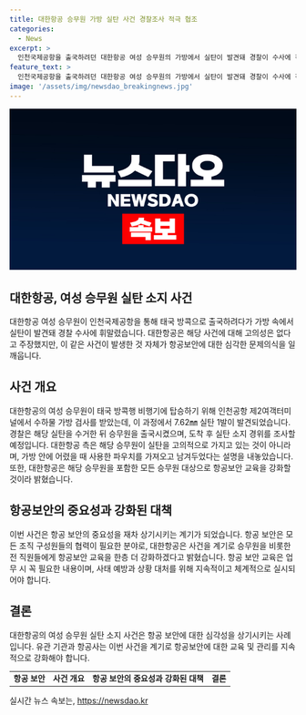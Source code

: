 ```yaml
---
title: 대한항공 승무원 가방 실탄 사건 경찰조사 적극 협조
categories:
  - News
excerpt: >
  인천국제공항을 출국하려던 대한항공 여성 승무원의 가방에서 실탄이 발견돼 경찰이 수사에 착수했다. 대한항공은 해당 승무원의 고의성이 없다고 주장하며, 실탄은 어릴 때 사용한 파우치를 가져와 실수로 가방에 넣은 것이라고 설명했다. 이에 따라 항공보안 교육을 더 강화할 예정이라고 밝혔다. 해당 승무원은 출국했으며, 경찰은 귀국 후 소지 경위를 조사할 예정이다. (150자)
feature_text: >
  인천국제공항을 출국하려던 대한항공 여성 승무원의 가방에서 실탄이 발견돼 경찰이 수사에 착수했다. 대한항공은 해당 승무원의 고의성이 없다고 주장하며, 실탄은 어릴 때 사용한 파우치를 가져와 실수로 가방에 넣은 것이라고 설명했다. 이에 따라 항공보안 교육을 더 강화할 예정이라고 밝혔다. 해당 승무원은 출국했으며, 경찰은 귀국 후 소지 경위를 조사할 예정이다. (150자)
image: '/assets/img/newsdao_breakingnews.jpg'
---
```


<p><img src="/assets/img/newsdao_breakingnews.jpg" alt="koreaapp 속보" /></p>

<h2 data-ke-size="size26">대한항공, 여성 승무원 실탄 소지 사건</h2>

<p data-ke-size="size16">대한항공 여성 승무원이 인천국제공항을 통해 태국 방콕으로 출국하려다가 가방 속에서 실탄이 발견돼 경찰 수사에 휘말렸습니다. 대한항공은 해당 사건에 대해 고의성은 없다고 주장했지만, 이 같은 사건이 발생한 것 자체가 항공보안에 대한 심각한 문제의식을 일깨웁니다.</p>

<h2 data-ke-size="size24">사건 개요</h2>

<p data-ke-size="size16">대한항공의 여성 승무원이 태국 방콕행 비행기에 탑승하기 위해 인천공항 제2여객터미널에서 수하물 가방 검사를 받았는데, 이 과정에서 7.62㎜ 실탄 1발이 발견되었습니다. 경찰은 해당 실탄을 수거한 뒤 승무원을 출국시켰으며, 도착 후 실탄 소지 경위를 조사할 예정입니다. 대한항공 측은 해당 승무원이 실탄을 고의적으로 가지고 있는 것이 아니라며, 가방 안에 어렸을 때 사용한 파우치를 가져오고 남겨두었다는 설명을 내놓았습니다. 또한, 대한항공은 해당 승무원을 포함한 모든 승무원 대상으로 항공보안 교육을 강화할 것이라 밝혔습니다.</p>

<h2 data-ke-size="size24">항공보안의 중요성과 강화된 대책</h2>

<p data-ke-size="size16">이번 사건은 항공 보안의 중요성을 재차 상기시키는 계기가 되었습니다. 항공 보안은 모든 조직 구성원들의 협력이 필요한 분야로, 대한항공은 사건을 계기로 승무원을 비롯한 전 직원들에게 항공보안 교육을 한층 더 강화하겠다고 밝혔습니다. 항공 보안 교육은 업무 시 꼭 필요한 내용이며, 사태 예방과 상황 대처를 위해 지속적이고 체계적으로 실시되어야 합니다.</p>

<h2 data-ke-size="size24">결론</h2>

<p data-ke-size="size16">대한항공의 여성 승무원 실탄 소지 사건은 항공 보안에 대한 심각성을 상기시키는 사례입니다. 유관 기관과 항공사는 이번 사건을 계기로 항공보안에 대한 교육 및 관리를 지속적으로 강화해야 합니다.</p>

<table>
    <tbody>
        <tr>
            <td style="text-align: center; height: 17px;"><b>항공 보안</b></td>
            <td style="text-align: center; height: 17px;"><b>사건 개요</b></td>
            <td style="text-align: center; height: 17px;"><b>항공 보안의 중요성과 강화된 대책</b></td>
            <td style="text-align: center; height: 17px;"><b>결론</b></td>
        </tr>
    </tbody>
</table>
실시간 뉴스 속보는, <a href="https://newsdao.kr" rel="dofollow">https://newsdao.kr</a>



